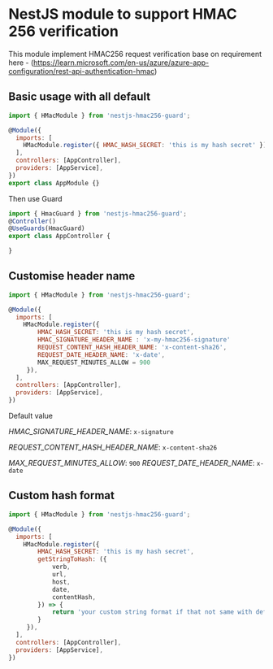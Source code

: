 # NestJS module to support HMAC 256 verification

This module implement HMAC256 request verification base on requirement here - (https://learn.microsoft.com/en-us/azure/azure-app-configuration/rest-api-authentication-hmac)

## Basic usage with all default
  
  
```js
import { HMacModule } from 'nestjs-hmac256-guard';

@Module({
  imports: [
    HMacModule.register({ HMAC_HASH_SECRET: 'this is my hash secret' }),
  ],
  controllers: [AppController],
  providers: [AppService],
})
export class AppModule {}


```

Then use Guard

```js
import { HmacGuard } from 'nestjs-hmac256-guard';
@Controller()
@UseGuards(HmacGuard)
export class AppController {

}
```

## Customise header name

```js
import { HMacModule } from 'nestjs-hmac256-guard';

@Module({
  imports: [
    HMacModule.register({ 
        HMAC_HASH_SECRET: 'this is my hash secret',
        HMAC_SIGNATURE_HEADER_NAME : 'x-my-hmac256-signature'
        REQUEST_CONTENT_HASH_HEADER_NAME: 'x-content-sha26',
        REQUEST_DATE_HEADER_NAME: 'x-date',
        MAX_REQUEST_MINUTES_ALLOW = 900
     }),
  ],
  controllers: [AppController],
  providers: [AppService],
})

```

Default value


*HMAC_SIGNATURE_HEADER_NAME*: `x-signature`

*REQUEST_CONTENT_HASH_HEADER_NAME*: `x-content-sha26`

*MAX_REQUEST_MINUTES_ALLOW*: `900`
*REQUEST_DATE_HEADER_NAME*: `x-date`

## Custom hash format


```js
import { HMacModule } from 'nestjs-hmac256-guard';

@Module({
  imports: [
    HMacModule.register({ 
        HMAC_HASH_SECRET: 'this is my hash secret',
        getStringToHash: ({
            verb,
            url,
            host,
            date,
            contentHash,
        }) => {
            return 'your custom string format if that not same with default '
        }
     }),
  ],
  controllers: [AppController],
  providers: [AppService],
})

```

